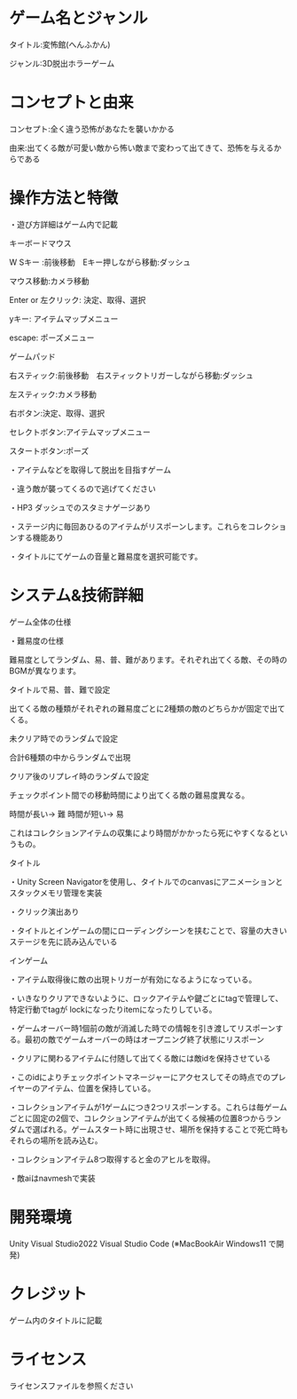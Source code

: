 # ゲーム名とジャンル
タイトル:変怖館(へんふかん)

ジャンル:3D脱出ホラーゲーム

# コンセプトと由来
コンセプト:全く違う恐怖があなたを襲いかかる

由来:出てくる敵が可愛い敵から怖い敵まで変わって出てきて、恐怖を与えるからである

# 操作方法と特徴
・遊び方詳細はゲーム内で記載

キーボードマウス

W Sキー :前後移動　Eキー押しながら移動:ダッシュ

マウス移動:カメラ移動　

Enter or 左クリック: 決定、取得、選択

yキー: アイテムマップメニュー

escape: ポーズメニュー

ゲームパッド

右スティック:前後移動　右スティックトリガーしながら移動:ダッシュ

左スティック:カメラ移動　

右ボタン:決定、取得、選択

セレクトボタン:アイテムマップメニュー

スタートボタン:ポーズ


・アイテムなどを取得して脱出を目指すゲーム

・違う敵が襲ってくるので逃げてください

・HP3 ダッシュでのスタミナゲージあり

・ステージ内に毎回あひるのアイテムがリスポーンします。これらをコレクションする機能あり

・タイトルにてゲームの音量と難易度を選択可能です。


# システム&技術詳細

ゲーム全体の仕様

・難易度の仕様

難易度としてランダム、易、普、難があります。それぞれ出てくる敵、その時のBGMが異なります。

タイトルで易、普、難で設定

出てくる敵の種類がそれぞれの難易度ごとに2種類の敵のどちらかが固定で出てくる。



未クリア時でのランダムで設定

合計6種類の中からランダムで出現


クリア後のリプレイ時のランダムで設定

チェックポイント間での移動時間により出てくる敵の難易度異なる。

時間が長い→ 難
時間が短い→ 易

これはコレクションアイテムの収集により時間がかかったら死にやすくなるというもの。




タイトル

・Unity Screen Navigatorを使用し、タイトルでのcanvasにアニメーションとスタックメモリ管理を実装

・クリック演出あり

・タイトルとインゲームの間にローディングシーンを挟むことで、容量の大きいステージを先に読み込んでいる




インゲーム

・アイテム取得後に敵の出現トリガーが有効になるようになっている。

・いきなりクリアできないように、ロックアイテムや鍵ごとにtagで管理して、特定行動でtagが lockになったりitemになったりしている。

・ゲームオーバー時1個前の敵が消滅した時での情報を引き渡してリスポーンする。最初の敵でゲームオーバーの時はオープニング終了状態にリスポーン

・クリアに関わるアイテムに付随して出てくる敵には敵idを保持させている

・このidによりチェックポイントマネージャーにアクセスしてその時点でのプレイヤーのアイテム、位置を保持している。

・コレクションアイテムが1ゲームにつき2つリスポーンする。これらは毎ゲームごとに固定の2個で、コレクションアイテムが出てくる候補の位置8つからランダムで選ばれる。ゲームスタート時に出現させ、場所を保持することで死亡時もそれらの場所を読み込む。

・コレクションアイテム8つ取得すると金のアヒルを取得。

・敵aiはnavmeshで実装




# 開発環境
Unity
Visual Studio2022
Visual Studio Code
(※MacBookAir Windows11 で開発)

# クレジット
ゲーム内のタイトルに記載

# ライセンス
ライセンスファイルを参照ください

